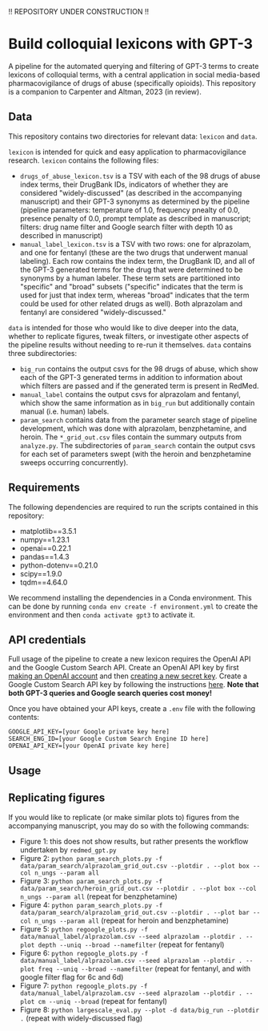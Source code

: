 !! REPOSITORY UNDER CONSTRUCTION !!

# Build colloquial lexicons with GPT-3
A pipeline for the automated querying and filtering of GPT-3 terms to create lexicons of colloquial terms, with a central application in social media-based pharmacovigilance of drugs of abuse (specifically opioids). This repository is a companion to Carpenter and Altman, 2023 (in review).

## Data
This repository contains two directories for relevant data: `lexicon` and `data`.

`lexicon` is intended for quick and easy application to pharmacovigilance research. `lexicon` contains the following files:
- `drugs_of_abuse_lexicon.tsv` is a TSV with each of the 98 drugs of abuse index terms, their DrugBank IDs, indicators of whether they are considered "widely-discussed" (as described in the accompanying manuscript) and their GPT-3 synonyms as determined by the pipeline (pipeline parameters: temperature of 1.0, frequency pnealty of 0.0, presence penalty of 0.0, prompt template as described in manuscript; filters: drug name filter and Google search filter with depth 10 as described in manuscript)
- `manual_label_lexicon.tsv` is a TSV with two rows: one for alprazolam, and one for fentanyl (these are the two drugs that underwent manual labeling). Each row contains the index term, the DrugBank ID, and all of the GPT-3 generated terms for the drug that were determined to be synonyms by a human labeler. These term sets are partitioned into "specific" and "broad" subsets ("specific" indicates that the term is used for just that index term, whereas "broad" indicates that the term could be used for other related drugs as well). Both alprazolam and fentanyl are considered "widely-discussed."

`data` is intended for those who would like to dive deeper into the data, whether to replicate figures, tweak filters, or investigate other aspects of the pipeline results without needing to re-run it themselves. `data` contains three subdirectories:
- `big_run` contains the output csvs for the 98 drugs of abuse, which show each of the GPT-3 generated terms in addition to information about which filters are passed and if the generated term is present in RedMed.
- `manual_label` contains the output csvs for alprazolam and fentanyl, which show the same information as in `big_run` but additionally contain manual (i.e. human) labels.
- `param_search` contains data from the parameter search stage of pipeline development, which was done with alprazolam, benzphetamine, and heroin. The `*_grid_out.csv` files contain the summary outputs from `analyze.py`. The subdirectories of `param_search` contain the output csvs for each set of parameters swept (with the heroin and benzphetamine sweeps occurring concurrently).

## Requirements
The following dependencies are required to run the scripts contained in this repository:
- matplotlib==3.5.1
- numpy==1.23.1
- openai==0.22.1
- pandas==1.4.3
- python-dotenv==0.21.0
- scipy==1.9.0
- tqdm==4.64.0

We recommend installing the dependencies in a Conda environment. This can be done by running `conda env create -f environment.yml` to create the environment and then `conda activate gpt3` to activate it.

## API credentials
Full usage of the pipeline to create a new lexicon requires the OpenAI API and the Google Custom Search API. Create an OpenAI API key by first [making an OpenAI account](https://beta.openai.com/signup) and then [creating a new secret key](https://beta.openai.com/account/api-keys). Create a Google Custom Search API key by following the instructions [here](https://developers.google.com/custom-search/v1/overview). **Note that both GPT-3 queries and Google search queries cost money!**

Once you have obtained your API keys, create a `.env` file with the following contents:

```
GOOGLE_API_KEY=[your Google private key here]
SEARCH_ENG_ID=[your Google Custom Search Engine ID here]
OPENAI_API_KEY=[your OpenAI private key here]
```

## Usage

## Replicating figures
If you would like to replicate (or make similar plots to) figures from the accompanying manuscript, you may do so with the following commands:
- Figure 1: this does not show results, but rather presents the workflow undertaken by `redmed_gpt.py`
- Figure 2: `python param_search_plots.py -f data/param_search/alprazolam_grid_out.csv --plotdir . --plot box --col n_ungs --param all`
- Figure 3: `python param_search_plots.py -f data/param_search/heroin_grid_out.csv --plotdir . --plot box --col n_ungs --param all` (repeat for benzphetamine)
- Figure 4: `python param_search_plots.py -f data/param_search/alprazolam_grid_out.csv --plotdir . --plot bar --col n_ungs --param all` (repeat for heroin and benzphetamine)
- Figure 5: `python regoogle_plots.py -f data/manual_label/alprazolam.csv --seed alprazolam --plotdir . --plot depth --uniq --broad --namefilter` (repeat for fentanyl)
- Figure 6: `python regoogle_plots.py -f data/manual_label/alprazolam.csv --seed alprazolam --plotdir . --plot freq --uniq --broad --namefilter` (repeat for fentanyl, and with google filter flag for 6c and 6d)
- Figure 7: `python regoogle_plots.py -f data/manual_label/alprazolam.csv --seed alprazolam --plotdir . --plot cm --uniq --broad` (repeat for fentanyl)
- Figure 8: `python largescale_eval.py --plot -d data/big_run --plotdir .` (repeat with widely-discussed flag)
